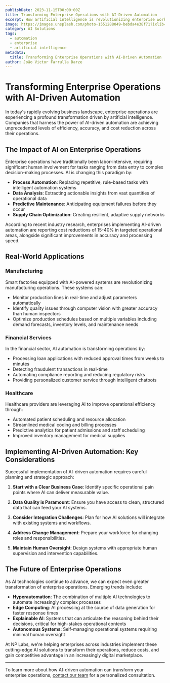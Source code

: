 ```yaml
---
publishDate: 2023-11-15T00:00:00Z
title: Transforming Enterprise Operations with AI-Driven Automation
excerpt: How artificial intelligence is revolutionizing enterprise workflows, reducing costs, and driving unprecedented efficiency
image: https://images.unsplash.com/photo-1551288049-bebda4e38f71?ixlib=rb-4.0.3&ixid=M3wxMjA3fDB8MHxwaG90by1wYWdlfHx8fGVufDB8fHx8fA%3D%3D&auto=format&fit=crop&w=2070&q=80
category: AI Solutions
tags:
  - automation
  - enterprise
  - artificial intelligence
metadata:
  title: Transforming Enterprise Operations with AI-Driven Automation
author: João Victor Farrulla Darze
---
```


# Transforming Enterprise Operations with AI-Driven Automation

In today's rapidly evolving business landscape, enterprise operations are experiencing a profound transformation driven by artificial intelligence. Companies that harness the power of AI-driven automation are achieving unprecedented levels of efficiency, accuracy, and cost reduction across their operations.

## The Impact of AI on Enterprise Operations

Enterprise operations have traditionally been labor-intensive, requiring significant human involvement for tasks ranging from data entry to complex decision-making processes. AI is changing this paradigm by:

- **Process Automation**: Replacing repetitive, rule-based tasks with intelligent automation systems
- **Data Analysis**: Extracting actionable insights from vast quantities of operational data
- **Predictive Maintenance**: Anticipating equipment failures before they occur
- **Supply Chain Optimization**: Creating resilient, adaptive supply networks

According to recent industry research, enterprises implementing AI-driven automation are reporting cost reductions of 15-40% in targeted operational areas, alongside significant improvements in accuracy and processing speed.

## Real-World Applications

### Manufacturing

Smart factories equipped with AI-powered systems are revolutionizing manufacturing operations. These systems can:

- Monitor production lines in real-time and adjust parameters automatically
- Identify quality issues through computer vision with greater accuracy than human inspectors
- Optimize production schedules based on multiple variables including demand forecasts, inventory levels, and maintenance needs

### Financial Services

In the financial sector, AI automation is transforming operations by:

- Processing loan applications with reduced approval times from weeks to minutes
- Detecting fraudulent transactions in real-time
- Automating compliance reporting and reducing regulatory risks
- Providing personalized customer service through intelligent chatbots

### Healthcare

Healthcare providers are leveraging AI to improve operational efficiency through:

- Automated patient scheduling and resource allocation
- Streamlined medical coding and billing processes
- Predictive analytics for patient admissions and staff scheduling
- Improved inventory management for medical supplies

## Implementing AI-Driven Automation: Key Considerations

Successful implementation of AI-driven automation requires careful planning and strategic approach:

1. **Start with a Clear Business Case**: Identify specific operational pain points where AI can deliver measurable value.

2. **Data Quality is Paramount**: Ensure you have access to clean, structured data that can feed your AI systems.

3. **Consider Integration Challenges**: Plan for how AI solutions will integrate with existing systems and workflows.

4. **Address Change Management**: Prepare your workforce for changing roles and responsibilities.

5. **Maintain Human Oversight**: Design systems with appropriate human supervision and intervention capabilities.

## The Future of Enterprise Operations

As AI technologies continue to advance, we can expect even greater transformation of enterprise operations. Emerging trends include:

- **Hyperautomation**: The combination of multiple AI technologies to automate increasingly complex processes
- **Edge Computing**: AI processing at the source of data generation for faster response times
- **Explainable AI**: Systems that can articulate the reasoning behind their decisions, critical for high-stakes operational contexts
- **Autonomous Systems**: Self-managing operational systems requiring minimal human oversight

At NP Labs, we're helping enterprises across industries implement these cutting-edge AI solutions to transform their operations, reduce costs, and gain competitive advantage in an increasingly digital marketplace.

---

To learn more about how AI-driven automation can transform your enterprise operations, [contact our team](/about/team) for a personalized consultation. 